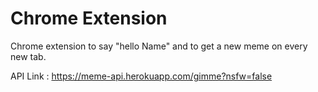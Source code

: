 # Chrome Extension

Chrome extension to say "hello Name" and to get a new meme on every new tab.

API Link : https://meme-api.herokuapp.com/gimme?nsfw=false

